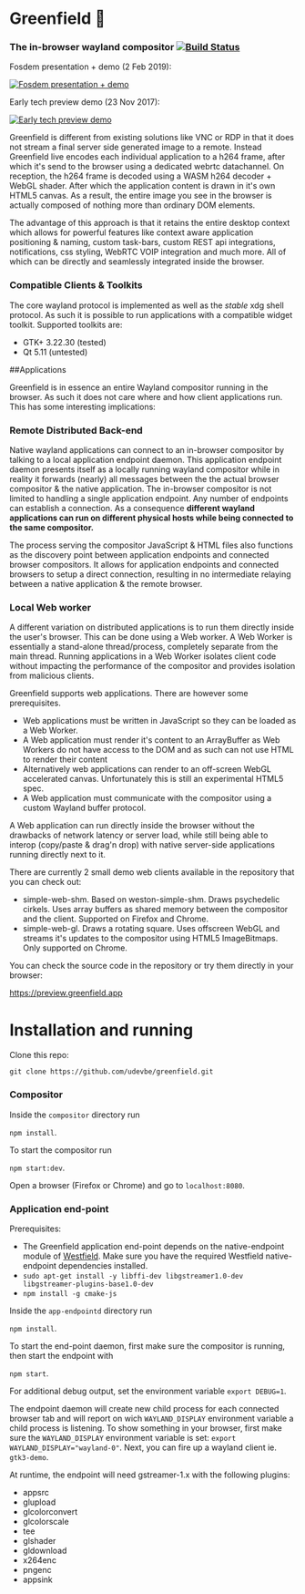 # Greenfield :seedling:
### The in-browser wayland compositor [![Build Status](https://travis-ci.org/udevbe/greenfield.svg)](https://travis-ci.org/udevbe/greenfield)

Fosdem presentation + demo (2 Feb 2019):

[![Fosdem presentation + demo](https://img.youtube.com/vi/QjJDH7QtlXk/0.jpg)](https://www.youtube.com/watch?v=QjJDH7QtlXk)


Early tech preview demo (23 Nov 2017):

[![Early tech preview demo](https://img.youtube.com/vi/2lyihdFK7EE/0.jpg)](https://www.youtube.com/watch?v=2lyihdFK7EE)

Greenfield is different from existing solutions like VNC or RDP in that it does not stream a final server side generated image to a remote.
Instead Greenfield live encodes each individual application to a h264 frame, after which it's send to the browser using a dedicated webrtc datachannel. 
On reception, the h264 frame is decoded using a WASM h264 decoder + WebGL shader. After which the application content
is drawn in it's own HTML5 canvas. As a result, the entire image you see in the browser is actually composed of nothing more than ordinary DOM elements. 

The advantage of this approach is that it retains the entire desktop context which allows for powerful features like 
context aware application positioning & naming, custom task-bars, custom REST api integrations, notifications, css styling, WebRTC VOIP integration and 
much more. All of which can be directly and seamlessly integrated inside the browser.

### Compatible Clients & Toolkits
The core wayland protocol is implemented as well as the *stable* xdg shell protocol. As such it is possible to run applications with a compatible widget toolkit.
Supported toolkits are:
 - GTK+ 3.22.30 (tested)
 - Qt 5.11 (untested)

##Applications

Greenfield is in essence an entire Wayland compositor running in the browser. As such it does not care where and how
client applications run. This has some interesting implications:

### Remote Distributed Back-end

Native wayland applications can connect to an in-browser compositor by talking to a local application endpoint daemon.
This application endpoint daemon presents itself as a locally running wayland compositor while in reality it forwards
(nearly) all messages between the the actual browser compositor & the native application. The in-browser compositor is 
not limited to handling a single application endpoint. Any number of endpoints can establish a connection. As a 
consequence **different wayland applications can run on different physical hosts while being connected to the same compositor.**

The process serving the compositor JavaScript & HTML files also functions as the discovery point between application 
endpoints and connected browser compositors. It allows for application endpoints and connected browsers to setup a 
direct connection, resulting in no intermediate relaying between a native application & the remote browser.


### Local Web worker

A different variation on distributed applications is to run them directly inside the user's browser.
This can be done using a Web worker. A Web Worker is essentially a stand-alone thread/process, completely separate from
the main thread. Running applications in a Web Worker isolates client code without impacting the performance of the 
compositor and provides isolation from malicious clients. 

Greenfield supports web applications. There are however some prerequisites.

 - Web applications must be written in JavaScript so they can be loaded as a Web Worker.
 - A Web application must render it's content to an ArrayBuffer as Web Workers do not have access to the DOM and as such can not use HTML to render their content
 - Alternatively web applications can render to an off-screen WebGL accelerated canvas. Unfortunately this is still an experimental HTML5 spec.
 - A Web application must communicate with the compositor using a custom Wayland buffer protocol.
 
A Web application can run directly inside the browser without the drawbacks of network latency or server load, while 
still being able to interop (copy/paste & drag'n drop) with native server-side applications running directly next to it.

There are currently 2 small demo web clients available in the repository that you can check out:
- simple-web-shm. Based on weston-simple-shm. Draws psychedelic cirkels. Uses array buffers as shared memory between 
the compositor and the client. Supported on Firefox and Chrome.
- simple-web-gl. Draws a rotating square. Uses offscreen WebGL and streams it's updates to the compositor using HTML5 
ImageBitmaps. Only supported on Chrome.

You can check the source code in the repository or try them directly in your browser: 

https://preview.greenfield.app

Installation and running
============

Clone this repo: 

`git clone https://github.com/udevbe/greenfield.git`

### Compositor
  
  Inside the `compositor` directory run 
  
  `npm install`. 
  
  To start the compositor run 
  
  `npm start:dev`. 
  
  Open a browser (Firefox or Chrome) and go to `localhost:8080`.
  
### Application end-point
  
  Prerequisites: 
   - The Greenfield application end-point depends on the native-endpoint module of [Westfield](https://github.com/udevbe/westfield). Make sure you have the required Westfield native-endpoint dependencies installed.
   - `sudo apt-get install -y libffi-dev libgstreamer1.0-dev libgstreamer-plugins-base1.0-dev`
   - `npm install -g cmake-js`
    
  Inside the `app-endpointd` directory run 
  
  `npm install`. 
  
  To start the end-point daemon, first make sure the compositor  is running, then start the endpoint with 
  
  `npm start`. 
  
  For additional debug output, set the environment variable `export DEBUG=1`. 
   
   The endpoint daemon will create new child process for each connected browser tab and will report on 
   wich `WAYLAND_DISPLAY` environment variable a child process is listening. To show something in your browser, first
   make sure the `WAYLAND_DISPLAY` environment variable is set: `export WAYLAND_DISPLAY="wayland-0"`. Next, you can fire
    up a wayland client ie. `gtk3-demo`.

At runtime, the endpoint will need gstreamer-1.x with the following plugins:
- appsrc
- glupload
- glcolorconvert
- glcolorscale
- tee
- glshader
- gldownload
- x264enc
- pngenc
- appsink
